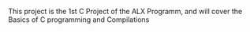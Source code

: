 This project is the 1st C Project of the ALX Programm, and will cover the Basics of C programming and  Compilations

